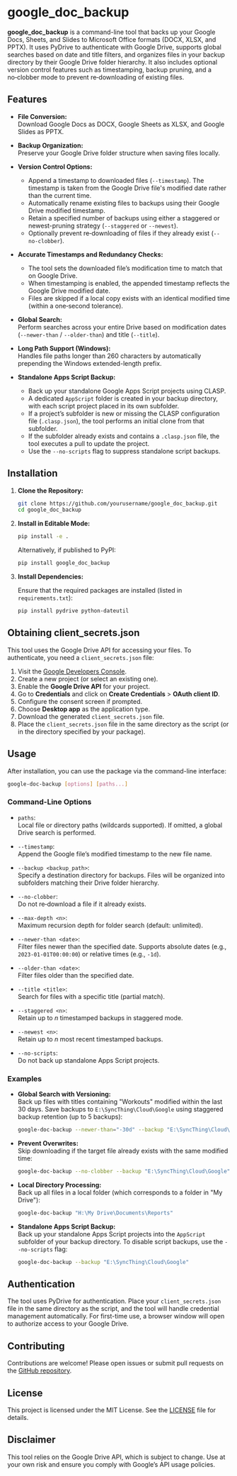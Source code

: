 # google_doc_backup

**google_doc_backup** is a command-line tool that backs up your Google Docs, Sheets, and Slides to Microsoft Office formats (DOCX, XLSX, and PPTX). It uses PyDrive to authenticate with Google Drive, supports global searches based on date and title filters, and organizes files in your backup directory by their Google Drive folder hierarchy. It also includes optional version control features such as timestamping, backup pruning, and a no‑clobber mode to prevent re‑downloading of existing files.

## Features

- **File Conversion:**  
  Download Google Docs as DOCX, Google Sheets as XLSX, and Google Slides as PPTX.

- **Backup Organization:**  
  Preserve your Google Drive folder structure when saving files locally.

- **Version Control Options:**  
  - Append a timestamp to downloaded files (`--timestamp`). The timestamp is taken from the Google Drive file's modified date rather than the current time.
  - Automatically rename existing files to backups using their Google Drive modified timestamp.
  - Retain a specified number of backups using either a staggered or newest-pruning strategy (`--staggered` or `--newest`).
  - Optionally prevent re‑downloading of files if they already exist (`--no‑clobber`).

- **Accurate Timestamps and Redundancy Checks:**  
  - The tool sets the downloaded file’s modification time to match that on Google Drive.
  - When timestamping is enabled, the appended timestamp reflects the Google Drive modified date.
  - Files are skipped if a local copy exists with an identical modified time (within a one‑second tolerance).

- **Global Search:**  
  Perform searches across your entire Drive based on modification dates (`--newer-than` / `--older-than`) and title (`--title`).

- **Long Path Support (Windows):**  
  Handles file paths longer than 260 characters by automatically prepending the Windows extended-length prefix.

- **Standalone Apps Script Backup:**  
  - Back up your standalone Google Apps Script projects using CLASP.
  - A dedicated `AppScript` folder is created in your backup directory, with each script project placed in its own subfolder.
  - If a project’s subfolder is new or missing the CLASP configuration file (`.clasp.json`), the tool performs an initial clone from that subfolder.
  - If the subfolder already exists and contains a `.clasp.json` file, the tool executes a pull to update the project.
  - Use the `--no-scripts` flag to suppress standalone script backups.

## Installation

1. **Clone the Repository:**

   ```bash
   git clone https://github.com/yourusername/google_doc_backup.git
   cd google_doc_backup
   ```

2. **Install in Editable Mode:**

   ```bash
   pip install -e .
   ```

   Alternatively, if published to PyPI:

   ```bash
   pip install google_doc_backup
   ```

3. **Install Dependencies:**

   Ensure that the required packages are installed (listed in `requirements.txt`):

   ```bash
   pip install pydrive python-dateutil
   ```

## Obtaining client_secrets.json

This tool uses the Google Drive API for accessing your files. To authenticate, you need a `client_secrets.json` file:

1. Visit the [Google Developers Console](https://console.developers.google.com/).
2. Create a new project (or select an existing one).
3. Enable the **Google Drive API** for your project.
4. Go to **Credentials** and click on **Create Credentials** > **OAuth client ID**.
5. Configure the consent screen if prompted.
6. Choose **Desktop app** as the application type.
7. Download the generated `client_secrets.json` file.
8. Place the `client_secrets.json` file in the same directory as the script (or in the directory specified by your package).

## Usage

After installation, you can use the package via the command-line interface:

```bash
google-doc-backup [options] [paths...]
```

### Command-Line Options

- `paths`:  
  Local file or directory paths (wildcards supported). If omitted, a global Drive search is performed.

- `--timestamp`:  
  Append the Google file’s modified timestamp to the new file name.

- `--backup <backup_path>`:  
  Specify a destination directory for backups. Files will be organized into subfolders matching their Drive folder hierarchy.

- `--no-clobber`:  
  Do not re‑download a file if it already exists.

- `--max-depth <n>`:  
  Maximum recursion depth for folder search (default: unlimited).

- `--newer-than <date>`:  
  Filter files newer than the specified date. Supports absolute dates (e.g., `2023-01-01T00:00:00`) or relative times (e.g., `-1d`).

- `--older-than <date>`:  
  Filter files older than the specified date.

- `--title <title>`:  
  Search for files with a specific title (partial match).

- `--staggered <n>`:  
  Retain up to _n_ timestamped backups in staggered mode.

- `--newest <n>`:  
  Retain up to _n_ most recent timestamped backups.

- `--no-scripts`:  
  Do not back up standalone Apps Script projects.

### Examples

- **Global Search with Versioning:**  
  Back up files with titles containing "Workouts" modified within the last 30 days. Save backups to `E:\SyncThing\Cloud\Google` using staggered backup retention (up to 5 backups):

  ```bash
  google-doc-backup --newer-than="-30d" --backup "E:\SyncThing\Cloud\Google" --staggered=5 --title "Workouts"
  ```

- **Prevent Overwrites:**  
  Skip downloading if the target file already exists with the same modified time:

  ```bash
  google-doc-backup --no-clobber --backup "E:\SyncThing\Cloud\Google" --title "Report"
  ```

- **Local Directory Processing:**  
  Back up all files in a local folder (which corresponds to a folder in "My Drive"):

  ```bash
  google-doc-backup "H:\My Drive\Documents\Reports"
  ```

- **Standalone Apps Script Backup:**  
  Back up your standalone Apps Script projects into the `AppScript` subfolder of your backup directory. To disable script backups, use the `--no-scripts` flag:

  ```bash
  google-doc-backup --backup "E:\SyncThing\Cloud\Google"
  ```

## Authentication

The tool uses PyDrive for authentication. Place your `client_secrets.json` file in the same directory as the script, and the tool will handle credential management automatically. For first-time use, a browser window will open to authorize access to your Google Drive.

## Contributing

Contributions are welcome! Please open issues or submit pull requests on the [GitHub repository](https://github.com/yourusername/google_doc_backup).

## License

This project is licensed under the MIT License. See the [LICENSE](LICENSE) file for details.

## Disclaimer

This tool relies on the Google Drive API, which is subject to change. Use at your own risk and ensure you comply with Google’s API usage policies.
